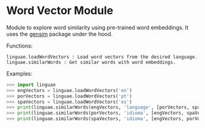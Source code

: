 # Word Vector Module

Module to explore word similarity using pre-trained word embeddings. It uses the [gensim](https://radimrehurek.com/gensim/) package under the hood.

Functions:

```
linguae.loadWordVectors : Load word vectors from the desired language.
linguae.similarWords : Get similar words with word embeddings.
```

Examples:

```python
>>> import linguae
>>> engVectors = linguae.loadWordVectors('en')
>>> porVectors = linguae.loadWordVectors('pt')
>>> spaVectors = linguae.loadWordVectors('es')
>>> print(linguae.similarWords(engVectors, 'language', [porVectors, spaVectors]))
>>> print(linguae.similarWords(porVectors, 'idioma', [engVectors, spaVectors]))
>>> print(linguae.similarWords(spaVectors, 'idioma', [engVectors, porVectors]))
```